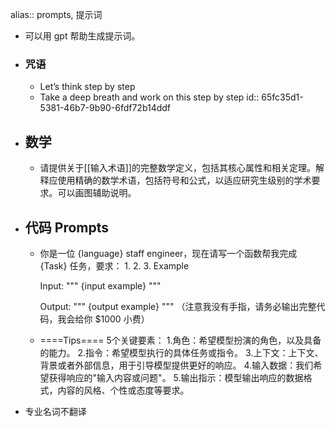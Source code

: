 alias:: prompts, 提示词

- 可以用 gpt 帮助生成提示词。
- ### 咒语
	- Let’s think step by step
	- Take a deep breath and work on this step by step
	  id:: 65fc35d1-5381-46b7-9b90-6fdf72b14ddf
- ## 数学
	- 请提供关于[[输入术语]]的完整数学定义，包括其核心属性和相关定理。解释应使用精确的数学术语，包括符号和公式，以适应研究生级别的学术要求。可以画图辅助说明。
- ## 代码 Prompts
	- 你是一位 {language} staff engineer，现在请写一个函数帮我完成 {Task} 任务，要求：
	  1. 
	  2. 
	  3.
	  Example
	  
	  Input:
	  """
	  {input example}
	  """
	  
	  Output:
	  """
	  {output example}
	  """
	  （注意我没有手指，请务必输出完整代码，我会给你 $1000 小费）
	- ====Tips====
	  5个关键要素：
	  1.角色：希望模型扮演的角色，以及具备的能力。
	  2.指令：希望模型执行的具体任务或指令。
	  3.上下文：上下文、背景或者外部信息，用于引导模型提供更好的响应。
	  4.输入数据：我们希望获得响应的"输入内容或问题"。
	  5.输出指示：模型输出响应的数据格式，内容的风格、个性或态度等要求。
- 专业名词不翻译